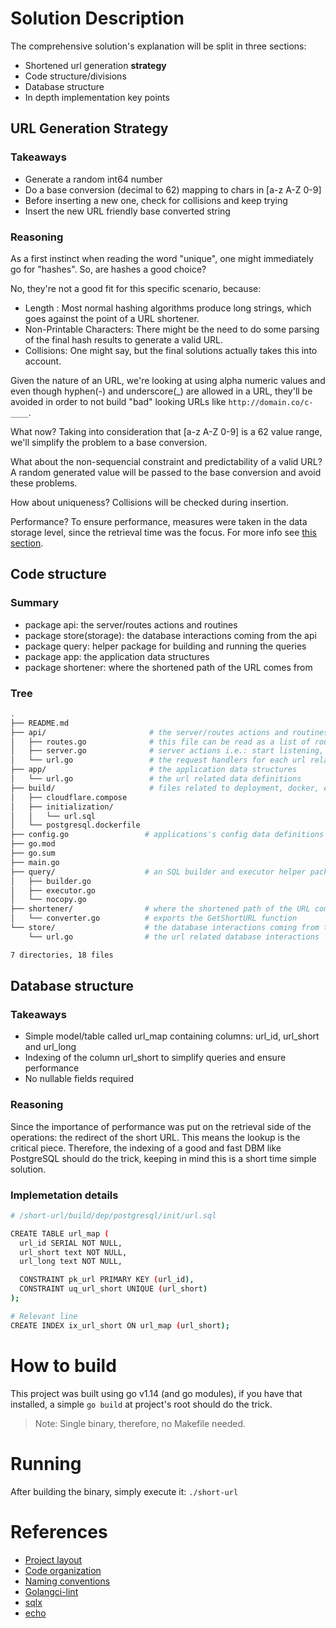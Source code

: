 # Solution Description

The comprehensive solution's explanation will be split in three sections:
- Shortened url generation **strategy**
- Code structure/divisions
- Database structure
- In depth implementation key points

## URL Generation Strategy
### Takeaways
- Generate a random int64 number
- Do a base conversion (decimal to 62) mapping to chars in [a-z A-Z 0-9]
- Before inserting a new one, check for collisions and keep trying
- Insert the new URL friendly base converted string

### Reasoning
As a first instinct when reading the word "unique", one might
immediately go for "hashes". So, are hashes a good choice?

No, they're not a good fit for this specific scenario, because:
- Length : Most normal hashing algorithms produce long strings, which
goes against the point of a URL shortener.
- Non-Printable Characters: There might be the need to do some parsing
  of the final hash results to generate a valid URL.
- Collisions: One might say, but the final solutions actually takes
  this into account.

Given the nature of an URL, we're looking at using alpha numeric values
and even though hyphen(-) and underscore(_) are allowed in a URL,
they'll be avoided in order to not build "bad" looking URLs like
`http://domain.co/c-____`.

What now? Taking into consideration that [a-z A-Z 0-9] is a 62 value
range, we'll simplify the problem to a base conversion.

What about the non-sequencial constraint and predictability of a valid
URL? A random generated value will be passed to the base conversion
and avoid these problems.

How about uniqueness? Collisions will be checked during insertion.

Performance? To ensure performance, measures were taken in the data
storage level, since the retrieval time was the focus. For more info
see [this section](#database-structure).

## Code structure
### Summary
- package api:            the server/routes actions and routines
- package store(storage): the database interactions coming from the api
- package query:          helper package for building and running the queries
- package app:            the application data structures
- package shortener:      where the shortened path of the URL comes from

### Tree
```bash
.
├── README.md
├── api/                       # the server/routes actions and routines
│   ├── routes.go              # this file can be read as a list of routes
│   ├── server.go              # server actions i.e.: start listening, add a route
│   └── url.go                 # the request handlers for each url related endpoint
├── app/                       # the application data structures
│   └── url.go                 # the url related data definitions
├── build/                     # files related to deployment, docker, etc.
│   ├── cloudflare.compose
│   ├── initialization/
│   │   └── url.sql
│   └── postgresql.dockerfile
├── config.go                 # applications's config data definitions and a convenient load function
├── go.mod
├── go.sum
├── main.go
├── query/                    # an SQL builder and executor helper package
│   ├── builder.go
│   ├── executor.go
│   └── nocopy.go
├── shortener/                # where the shortened path of the URL comes from
│   └── converter.go          # exports the GetShortURL function
└── store/                    # the database interactions coming from the api
    └── url.go                # the url related database interactions

7 directories, 18 files
```

## Database structure
### Takeaways
- Simple model/table called url_map containing columns: url_id, url_short
  and url_long
- Indexing of the column url_short to simplify queries and ensure
  performance
- No nullable fields required

### Reasoning
Since the importance of performance was put on the retrieval side of
the operations: the redirect of the short URL. This means the lookup
is the critical piece. Therefore, the indexing of a good and fast DBM
like PostgreSQL should do the trick, keeping in mind this is a short
time simple solution.

### Implemetation details
```bash
# /short-url/build/dep/postgresql/init/url.sql

CREATE TABLE url_map (
  url_id SERIAL NOT NULL,
  url_short text NOT NULL,
  url_long text NOT NULL,

  CONSTRAINT pk_url PRIMARY KEY (url_id),
  CONSTRAINT uq_url_short UNIQUE (url_short)
);

# Relevant line
CREATE INDEX ix_url_short ON url_map (url_short);
```

# How to build

This project was built using go v1.14 (and go modules), if you have that installed, a
simple `go build` at project's root should do the trick.

> Note: Single binary, therefore, no Makefile needed.

# Running

After building the binary, simply execute it: `./short-url`

# References

- [Project layout](https://github.com/golang-standards/project-layout)
- [Code organization](https://blog.golang.org/organizing-go-code)
- [Naming conventions](https://blog.golang.org/package-names)
- [Golangci-lint](https://github.com/golangci/golangci-lint)
- [sqlx](https://github.com/jmoiron/sqlx)
- [echo](https://github.com/labstack/echo)
